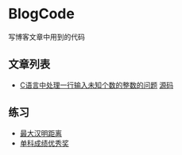# BlogCode
写博客文章中用到的代码

## 文章列表

* [C语言中处理一行输入未知个数的整数的问题](https://blog.csdn.net/zhouzying/article/details/105076417 "C语言中处理一行输入未知个数的整数的问题") [源码](./C/multiple_input.c '源码')


## 练习　
* [最大汉明距离](./C/han_ming_distance.c "最大汉明距离实现")
* [单科成绩优秀奖](./C/mei.c "单科成绩优秀奖")
